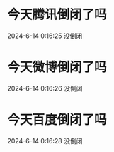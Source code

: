 # 今天腾讯倒闭了吗

2024-6-14 0:16:25 没倒闭

# 今天微博倒闭了吗

2024-6-14 0:16:26 没倒闭

# 今天百度倒闭了吗

2024-6-14 0:16:28 没倒闭

